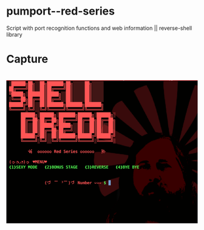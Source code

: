 # pumport--red-series
Script with port recognition functions and web information || reverse-shell library

# Capture
#
![alt text](https://github.com/ShellDredd/pumport--red-series/blob/[branch]/images/1.png?raw=true)
